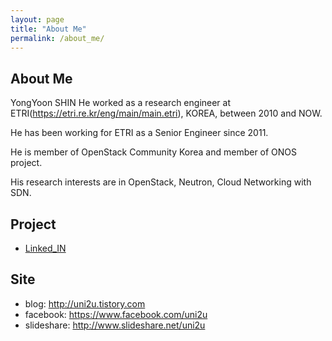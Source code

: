 ```yaml
---
layout: page
title: "About Me"
permalink: /about_me/
---
```


## About Me

YongYoon SHIN He worked as a research engineer at ETRI(https://etri.re.kr/eng/main/main.etri), KOREA, between 2010 and NOW.

He has been working for ETRI as a Senior Engineer since 2011.

He is member of OpenStack Community Korea and member of ONOS project.

His research interests are in OpenStack, Neutron, Cloud Networking with SDN.

## Project

- [Linked_IN](https://www.linkedin.com/in/yongyoon-shin-80a8b557/)

## Site

- blog: <http://uni2u.tistory.com>
- facebook: <https://www.facebook.com/uni2u>
- slideshare: <http://www.slideshare.net/uni2u>
